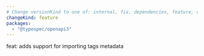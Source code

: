 ```yaml
---
# Change versionKind to one of: internal, fix, dependencies, feature, deprecation, breaking
changeKind: feature
packages:
  - "@typespec/openapi3"
---
```


feat: adds support for importing tags metadata
